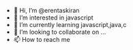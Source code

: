 - 👋 Hi, I’m @erentaskiran
- 👀 I’m interested in javascript
- 🌱 I’m currently learning javascript,java,c
- 💞️ I’m looking to collaborate on ...
- 📫 How to reach me 

<!---
erentaskiran/erentaskiran is a ✨ special ✨ repository because its `README.md` (this file) appears on your GitHub profile.
You can click the Preview link to take a look at your changes.
--->
